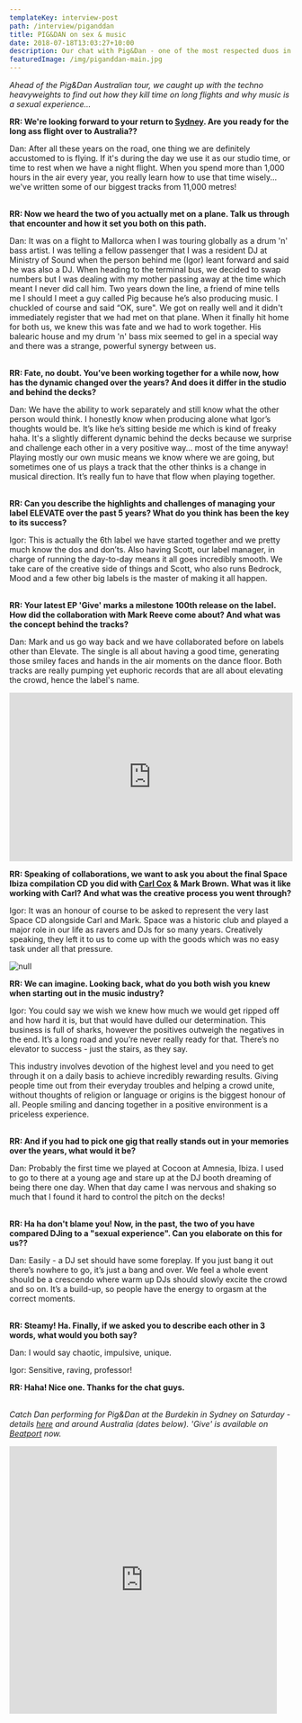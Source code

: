 ```yaml
---
templateKey: interview-post
path: /interview/piganddan
title: PIG&DAN on sex & music
date: 2018-07-18T13:03:27+10:00
description: Our chat with Pig&Dan - one of the most respected duos in modern day techno.
featuredImage: /img/piganddan-main.jpg
---
```

_Ahead of the Pig&Dan Australian tour, we caught up with the techno heavyweights to find out how they kill time on long flights and why music is a sexual experience..._

**RR: We're looking forward to your return to [Sydney](https://www.ravereviewz.net/Events-Location/Sydney). Are you ready for the long ass flight over to Australia??**

Dan: After all these years on the road, one thing we are definitely accustomed to is flying. If it's during the day we use it as our studio time, or time to rest when we have a night flight. When you spend more than 1,000 hours in the air every year, you really learn how to use that time wisely... we've written some of our biggest tracks from 11,000 metres!
<br><br>

**RR: Now we heard the two of you actually met on a plane. Talk us through that encounter and how it set you both on this path.**

Dan: It was on a flight to Mallorca when I was touring globally as a drum 'n' bass artist. I was telling a fellow passenger that I was a resident DJ at Ministry of Sound when the person behind me (Igor) leant forward and said he was also a DJ. When heading to the terminal bus, we decided to swap numbers but I was dealing with my mother passing away at the time which meant I never did call him. Two years down the line, a friend of mine tells me I should I meet a guy called Pig because he’s also producing music. I chuckled of course and said “OK, sure". We got on really well and it didn't immediately register that we had met on that plane. When it finally hit home for both us, we knew this was fate and we had to work together. His balearic house and my drum 'n' bass mix seemed to gel in a special way and there was a strange, powerful synergy between us.
<br><br>

**RR: Fate, no doubt. You’ve been working together for a while now, how has the dynamic changed over the years? And does it differ in the studio and behind the decks?**

Dan: We have the ability to work separately and still know what the other person would think. I honestly know when producing alone what Igor’s thoughts would be. It’s like he’s sitting beside me which is kind of freaky haha. It's a slightly different dynamic behind the decks because we surprise and challenge each other in a very positive way... most of the time anyway! Playing mostly our own music means we know where we are going, but sometimes one of us plays a track that the other thinks is a change in musical direction. It’s really fun to have that flow when playing together.
<br><br>

**RR: Can you describe the highlights and challenges of managing your label ELEVATE over the past 5 years? What do you think has been the key to its success?**

Igor: This is actually the 6th label we have started together and we pretty much know the dos and don’ts. Also having Scott, our label manager, in charge of running the day-to-day means it all goes incredibly smooth. We take care of the creative side of things and Scott, who also runs Bedrock, Mood and a few other big labels is the master of making it all happen.
<br><br>

**RR: Your latest EP 'Give' marks a milestone 100th release on the label. How did the collaboration with Mark Reeve come about? And what was the concept behind the tracks?**

Dan: Mark and us go way back and we have collaborated before on labels other than Elevate. The single is all about having a good time, generating those smiley faces and hands in the air moments on the dance floor. Both tracks are really pumping yet euphoric records that are all about elevating the crowd, hence the label's name.

<iframe width="100%" height="300" scrolling="no" frameborder="no" allow="autoplay" src="https://w.soundcloud.com/player/?url=https%3A//api.soundcloud.com/playlists/555250029&color=%23ff5500&auto_play=false&hide_related=false&show_comments=true&show_user=true&show_reposts=false&show_teaser=true&visual=true"></iframe>

**RR: Speaking of collaborations, we want to ask you about the final Space Ibiza compilation CD you did with [Carl Cox](https://magazine.ravereviewz.net/interview/carl-cox-pure) & Mark Brown. What was it like working with Carl? And what was the creative process you went through?**

Igor: It was an honour of course to be asked to represent the very last Space CD alongside Carl and Mark. Space was a historic club and played a major role in our life as ravers and DJs for so many years. Creatively speaking, they left it to us to come up with the goods which was no easy task under all that pressure.

![null](/img/piganddan-gig.jpg)

**RR: We can imagine. Looking back, what do you both wish you knew when starting out in the music industry?**

Igor: You could say we wish we knew how much we would get ripped off and how hard it is, but that would have dulled our determination. This business is full of sharks, however the positives outweigh the negatives in the end. It’s a long road and you’re never really ready for that. There’s no elevator to success - just the stairs, as they say.

This industry involves devotion of the highest level and you need to get through it on a daily basis to achieve incredibly rewarding results. Giving people time out from their everyday troubles and helping a crowd unite, without thoughts of religion or language or origins is the biggest honour of all. People smiling and dancing together in a positive environment is a priceless experience.
<br><br> 

**RR: And if you had to pick one gig that really stands out in your memories over the years, what would it be?**

Dan: Probably the first time we played at Cocoon at Amnesia, Ibiza. I used to go to there at a young age and stare up at the DJ booth dreaming of being there one day. When that day came I was nervous and shaking so much that I found it hard to control the pitch on the decks!
<br><br>

**RR: Ha ha don't blame you! Now, in the past, the two of you have compared DJing to a "sexual experience". Can you elaborate on this for us??**

Dan: Easily - a DJ set should have some foreplay. If you just bang it out there’s nowhere to go, it’s just a bang and over. We feel a whole event should be a crescendo where warm up DJs should slowly excite the crowd and so on. It’s a build-up, so people have the energy to orgasm at the correct moments.
<br><br>

**RR: Steamy! Ha. Finally, if we asked you to describe each other in 3 words, what would you both say?**

Dan: I would say chaotic, impulsive, unique. 

Igor: Sensitive, raving, professor!

**RR: Haha! Nice one. Thanks for the chat guys.**
<br><br>

_Catch Dan performing for Pig&Dan at the Burdekin in Sydney on Saturday - details [here](https://bit.ly/2KTkXfC) and around Australia (dates below). 'Give' is available on [Beatport](https://www.beatport.com/release/give-ep/2315538) now._

<iframe src="https://www.facebook.com/plugins/video.php?href=https%3A%2F%2Fwww.facebook.com%2Fpiganddan%2Fvideos%2F10156476400049110%2F&show_text=0&width=476" width="476" height="476" style="border:none;overflow:hidden" scrolling="no" frameborder="0" allowTransparency="true" allowFullScreen="true"></iframe>
